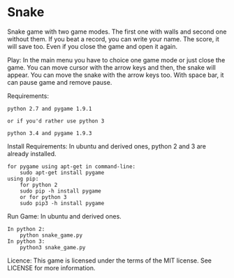 # Snake
Snake game with two game modes.
The first one with walls and second one without them. If you beat a record, you can write your name.
The score, it will save too. Even if you close the game and open it again.

Play:
In the main menu you have to choice one game mode or just close the game.
You can move cursor with the arrow keys and then, the snake will appear.
You can move the snake with the arrow keys too. With space bar, it can pause game and remove pause.

Requirements: 
    
    python 2.7 and pygame 1.9.1

    or if you'd rather use python 3

    python 3.4 and pygame 1.9.3

 Install Requirements:
    In ubuntu and derived ones, python 2 and 3 are already installed.
    
    for pygame using apt-get in command-line:
        sudo apt-get install pygame
    using pip:
        for python 2
        sudo pip -h install pygame
        or for python 3
        sudo pip3 -h install pygame

Run Game:
    In ubuntu and derived ones.
    
    In python 2:
        python snake_game.py
    In python 3:
        python3 snake_game.py

Licence:
    This game is licensed under the terms of the MIT license.
    See LICENSE for more information.
